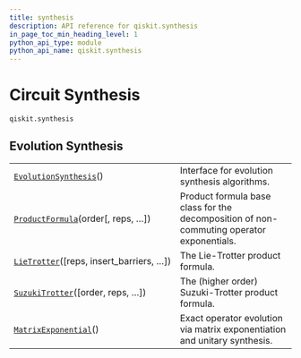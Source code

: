 ```yaml
---
title: synthesis
description: API reference for qiskit.synthesis
in_page_toc_min_heading_level: 1
python_api_type: module
python_api_name: qiskit.synthesis
---
```


<span id="module-qiskit.synthesis" />

<span id="qiskit-synthesis" />

# Circuit Synthesis

<span id="module-qiskit.synthesis" />

`qiskit.synthesis`

## Evolution Synthesis

|                                                                                                                                          |                                                                                          |
| ---------------------------------------------------------------------------------------------------------------------------------------- | ---------------------------------------------------------------------------------------- |
| [`EvolutionSynthesis`](qiskit.synthesis.EvolutionSynthesis#qiskit.synthesis.EvolutionSynthesis "qiskit.synthesis.EvolutionSynthesis")()  | Interface for evolution synthesis algorithms.                                            |
| [`ProductFormula`](qiskit.synthesis.ProductFormula#qiskit.synthesis.ProductFormula "qiskit.synthesis.ProductFormula")(order\[, reps, …]) | Product formula base class for the decomposition of non-commuting operator exponentials. |
| [`LieTrotter`](qiskit.synthesis.LieTrotter#qiskit.synthesis.LieTrotter "qiskit.synthesis.LieTrotter")(\[reps, insert\_barriers, …])      | The Lie-Trotter product formula.                                                         |
| [`SuzukiTrotter`](qiskit.synthesis.SuzukiTrotter#qiskit.synthesis.SuzukiTrotter "qiskit.synthesis.SuzukiTrotter")(\[order, reps, …])     | The (higher order) Suzuki-Trotter product formula.                                       |
| [`MatrixExponential`](qiskit.synthesis.MatrixExponential#qiskit.synthesis.MatrixExponential "qiskit.synthesis.MatrixExponential")()      | Exact operator evolution via matrix exponentiation and unitary synthesis.                |

